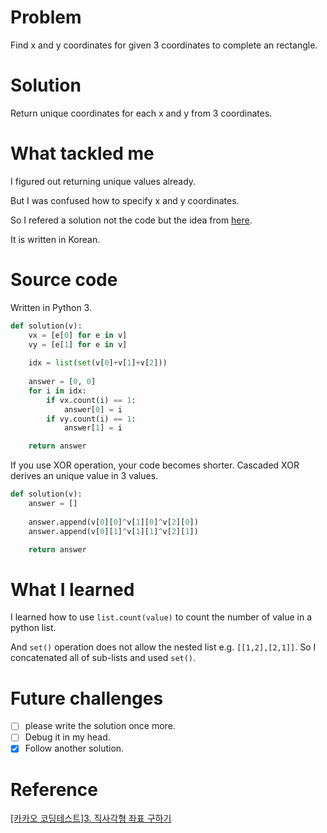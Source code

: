 # Problem
Find x and y coordinates for given 3 coordinates to complete an rectangle.

# Solution
Return unique coordinates for each x and y from 3 coordinates.

# What tackled me
I figured out returning unique values already.

But I was confused how to specify x and y coordinates.

So I refered a solution not the code but the idea from [here](https://m.blog.naver.com/PostView.nhn?blogId=bsos1202&logNo=221090473029&proxyReferer=https%3A%2F%2Fwww.google.com%2F).

It is written in Korean.

# Source code
Written in Python 3.

```python
def solution(v):
    vx = [e[0] for e in v]
    vy = [e[1] for e in v]
    
    idx = list(set(v[0]+v[1]+v[2]))
    
    answer = [0, 0]
    for i in idx:
        if vx.count(i) == 1:
            answer[0] = i
        if vy.count(i) == 1:
            answer[1] = i

    return answer
```

If you use XOR operation, your code becomes shorter.
Cascaded XOR derives an unique value in 3 values.

```python
def solution(v):
    answer = []
    
    answer.append(v[0][0]^v[1][0]^v[2][0])
    answer.append(v[0][1]^v[1][1]^v[2][1])

    return answer
```

# What I learned
I learned how to use `list.count(value)` to count the number of value in a python list.

And `set()` operation does not allow the nested list e.g. `[[1,2],[2,1]]`. So I concatenated all of sub-lists and used `set()`.

# Future challenges

- [ ] please write the solution once more. 
- [ ] Debug it in my head.
- [x] Follow another solution. 

# Reference
[\[카카오 코딩테스트\]3. 직사각형 좌표 구하기](https://m.blog.naver.com/PostView.nhn?blogId=bsos1202&logNo=221090473029&proxyReferer=https%3A%2F%2Fwww.google.com%2F)
